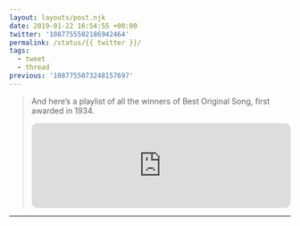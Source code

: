 ```yaml
---
layout: layouts/post.njk
date: 2019-01-22 16:54:55 +00:00
twitter: '1087755502186942464'
permalink: /status/{{ twitter }}/
tags: 
  - tweet
  - thread
previous: '1087755073248157697'
---
```


> And here’s a playlist of all the winners of Best Original Song, first awarded in 1934.
> 
> <iframe style="border-radius:10px" src="https://open.spotify.com/embed/playlist/2sam79Xlc8yl1RCx5N8baW?utm_source=generator&theme=0" width="100%" height="152" frameBorder="0" allowfullscreen="" allow="autoplay; clipboard-write; encrypted-media; fullscreen; picture-in-picture" loading="lazy"></iframe>

---
